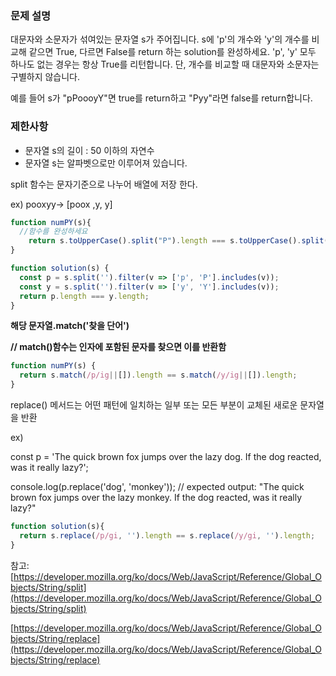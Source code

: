 ### **문제 설명**

대문자와 소문자가 섞여있는 문자열 s가 주어집니다. s에 'p'의 개수와 'y'의 개수를 비교해 같으면 True, 다르면 False를 return 하는 solution를 완성하세요. 'p', 'y' 모두 하나도 없는 경우는 항상 True를 리턴합니다. 단, 개수를 비교할 때 대문자와 소문자는 구별하지 않습니다.

예를 들어 s가 "pPoooyY"면 true를 return하고 "Pyy"라면 false를 return합니다.

### 제한사항

- 문자열 s의 길이 : 50 이하의 자연수
- 문자열 s는 알파벳으로만 이루어져 있습니다.

split 함수는 문자기준으로 나누어 배열에 저장 한다.

ex) pooxyy→ [poox ,y, y]

```jsx
function numPY(s){
  //함수를 완성하세요
    return s.toUpperCase().split("P").length === s.toUpperCase().split("Y").length;
}
```

```jsx
function solution(s) {
  const p = s.split('').filter(v => ['p', 'P'].includes(v));
  const y = s.split('').filter(v => ['y', 'Y'].includes(v));
  return p.length === y.length;
}
```

**해당 문자열.match('찾을 단어')**

**// match()함수는 인자에 포함된 문자를 찾으면 이를 반환함**

```jsx
function numPY(s) {
  return s.match(/p/ig||[]).length == s.match(/y/ig||[]).length;
}
```

replace() 메서드는 어떤 패턴에 일치하는 일부 또는 모든 부분이 교체된 새로운 문자열을 반환

ex) 

const p = 'The quick brown fox jumps over the lazy dog. If the dog reacted, was it really lazy?';

console.log(p.replace('dog', 'monkey'));
// expected output: "The quick brown fox jumps over the lazy monkey. If the dog reacted, was it really lazy?"

```jsx
function solution(s){
  return s.replace(/p/gi, '').length == s.replace(/y/gi, '').length;
}
```

참고: [https://developer.mozilla.org/ko/docs/Web/JavaScript/Reference/Global_Objects/String/split](https://developer.mozilla.org/ko/docs/Web/JavaScript/Reference/Global_Objects/String/split)

[https://developer.mozilla.org/ko/docs/Web/JavaScript/Reference/Global_Objects/String/replace](https://developer.mozilla.org/ko/docs/Web/JavaScript/Reference/Global_Objects/String/replace)
